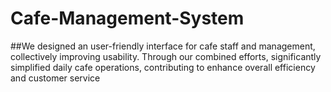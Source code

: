 # Cafe-Management-System

##We designed an user-friendly interface for cafe staff and management, collectively improving usability. Through our combined efforts, significantly simplified daily cafe operations, contributing to enhance overall efficiency and customer service
